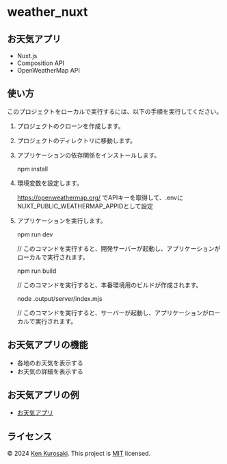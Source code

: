 # weather_nuxt

## お天気アプリ

- Nuxt.js
- Composition API
- OpenWeatherMap API

## 使い方

このプロジェクトをローカルで実行するには、以下の手順を実行してください。

1. プロジェクトのクローンを作成します。

2. プロジェクトのディレクトリに移動します。

3. アプリケーションの依存関係をインストールします。

    npm install

4. 環境変数を設定します。

    https://openweathermap.org/ でAPIキーを取得して、.envにNUXT_PUBLIC_WEATHERMAP_APPIDとして設定

5. アプリケーションを実行します。

    npm run dev

    // このコマンドを実行すると、開発サーバーが起動し、アプリケーションがローカルで実行されます。

    npm run build

    // このコマンドを実行すると、本番環境用のビルドが作成されます。

    node .output/server/index.mjs

    // このコマンドを実行すると、サーバーが起動し、アプリケーションがローカルで実行されます。

## お天気アプリの機能

- 各地のお天気を表示する
- お天気の詳細を表示する

## お天気アプリの例

- [お天気アプリ](https://kenqlo.netlify.app/)

## ライセンス

&copy; 2024 [Ken Kurosaki](https://github.com/quinpallet).
This project is [MIT](https://github.com/quinpallet/django_study/blob/master/LICENSE) licensed.